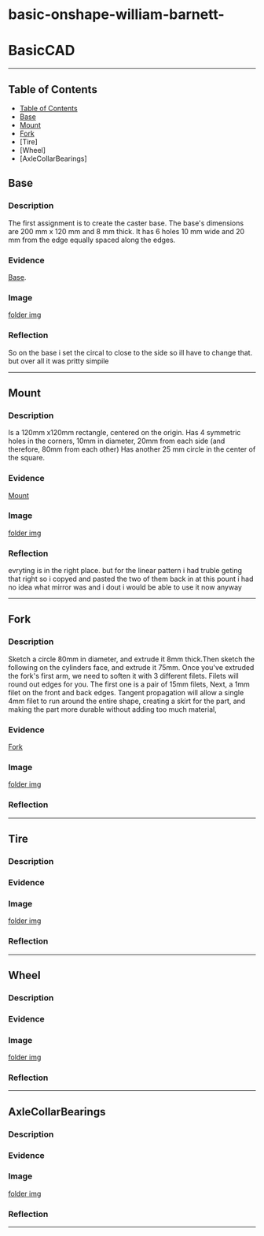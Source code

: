 # basic-onshape-william-barnett-

# BasicCAD



---
## Table of Contents
* [Table of Contents](#Table-of-Contents)
* [Base](https://cvilleschools.onshape.com/documents/263a7d3c12e20a64c861ad0d/w/f3330506c03fb6d46c75be9d/e/f0f5e00f5d7392232cfd69e0)
* [Mount](https://cvilleschools.onshape.com/documents/bcf4a404af6368a68cf8deba/w/217b14b137f1e1a5e872db32/e/23482756e66f850f2c0f214a)
* [Fork](https://cvilleschools.onshape.com/documents/3a11d4125bb91d659e3310a6/w/3d87b4d2ceef566d4b93f03f/e/ebcede7005cc2743907eabfd)
* [Tire]
* [Wheel]
* [AxleCollarBearings]

## Base

### Description
The first assignment is to create the caster base.  The base's dimensions are 200 mm x 120 mm and 8 mm thick.  It has 6 holes 10 mm wide and 20 mm from the edge equally spaced along the edges.

### Evidence
[Base](https://cvilleschools.onshape.com/documents/263a7d3c12e20a64c861ad0d/w/f3330506c03fb6d46c75be9d/e/f0f5e00f5d7392232cfd69e0).

### Image
[folder img](https://github.com/wbarnet76/basic-onshape-william-barnett-/tree/master/folder)

### Reflection
 So on the base i set the circal to close to the side so ill have to change that. but over all it was pritty simpile

---


## Mount

### Description
Is a 120mm x120mm rectangle, centered on the origin. Has 4 symmetric holes in the corners, 10mm in diameter, 20mm from each side (and therefore, 80mm from each other) Has another 25 mm circle in the center of the square.
### Evidence
[Mount](https://cvilleschools.onshape.com/documents/bcf4a404af6368a68cf8deba/w/217b14b137f1e1a5e872db32/e/23482756e66f850f2c0f214a)
### Image
[folder img](https://github.com/wbarnet76/basic-onshape-william-barnett-/tree/master/folder)

### Reflection
 evryting is in the right place. but for the linear pattern i had truble geting that right so i copyed and pasted the two of them back in at this pount i had no idea what mirror was and i dout i would be able to use it now anyway
 
---


## Fork

### Description
Sketch a circle 80mm in diameter, and extrude it 8mm thick.Then sketch the following on the cylinders face, and extrude it 75mm. Once you've extruded the fork's first arm, we need to soften it with 3 different filets.  Filets will round out edges for you.  The first one is a pair of 15mm filets, Next, a 1mm filet on the front and back edges. Tangent propagation will allow a single 4mm filet to run around the entire shape, creating a skirt for the part, and making the part more durable without adding too much material,

### Evidence
[Fork](https://cvilleschools.onshape.com/documents/3a11d4125bb91d659e3310a6/w/3d87b4d2ceef566d4b93f03f/e/ebcede7005cc2743907eabfd)
### Image
[folder img](https://github.com/wbarnet76/basic-onshape-william-barnett-/tree/master/folder)

### Reflection

---


## Tire

### Description

### Evidence

### Image
[folder img](https://github.com/wbarnet76/basic-onshape-william-barnett-/tree/master/folder)

### Reflection

---


## Wheel

### Description

### Evidence

### Image
[folder img](https://github.com/wbarnet76/basic-onshape-william-barnett-/tree/master/folder)

### Reflection

---


## AxleCollarBearings

### Description

### Evidence

### Image
[folder img](https://github.com/wbarnet76/basic-onshape-william-barnett-/tree/master/folder)

### Reflection

---
